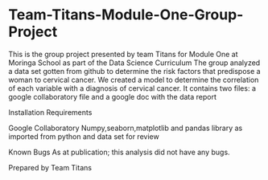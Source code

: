 # Team-Titans-Module-One-Group-Project
This is the group project presented by team Titans for Module One at Moringa School as part of the Data Science Curriculum 
The group analyzed a data set gotten from github to determine the risk factors that predispose a woman to cervical cancer. 
We created a model to determine the correlation of each variable with a diagnosis of cervical cancer. 
It contains two files: a google collaboratory file and a google doc with the data report

Installation Requirements


Google Collaboratory Numpy,seaborn,matplotlib and pandas library as imported from python and data set for review 

Known Bugs As at publication; this analysis did not have any bugs.

Prepared by Team Titans

